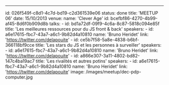 ---
id: 026f549f-c8d1-4c7d-bd19-c2d361539e06
status: done
title: 'MEETUP 06'
date: 15/10/2013
venue:
    name: 'Clever Age'
    id: bcefbf86-4270-4b99-af45-8d6f0b909d8b
talks:
    -
        id: bd1a72df-09f9-4c6a-8c87-5818c094e85f
        title: 'Les meilleures ressources pour du JS front & back'
        speakers:
            -
                id: a6e17615-fbc7-43a7-a6c1-9b82d4a10810
                name: 'Bruno Heridet'
                link: 'https://twitter.com/delapouite'
    -
        id: ce5b7f58-5a8e-4838-b6bf-366118bf9cce
        title: 'Les stars du JS et les personnes à surveiller'
        speakers:
            -
                id: a6e17615-fbc7-43a7-a6c1-9b82d4a10810
                name: 'Bruno Heridet'
                link: 'https://twitter.com/delapouite'
    -
        id: a866e307-3a11-4802-bd82-147c4ba19ac7
        title: 'Les rivalités et autres potins'
        speakers:
            -
                id: a6e17615-fbc7-43a7-a6c1-9b82d4a10810
                name: 'Bruno Heridet'
                link: 'https://twitter.com/delapouite'
image: /images/meetup/dec-pdp-computer.jpg
